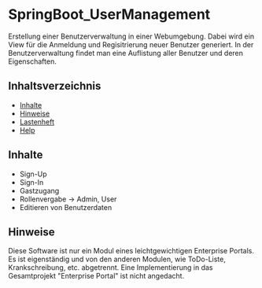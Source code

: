 # SpringBoot_UserManagement
Erstellung einer Benutzerverwaltung in einer Webumgebung.
Dabei wird ein View für die Anmeldung und Regisitrierung neuer Benutzer generiert.
In der Benutzerverwaltung findet man eine Auflistung aller Benutzer und deren Eigenschaften.

## Inhaltsverzeichnis

- [Inhalte](#Inhalte)
- [Hinweise](#Hinweise)
- [Lastenheft](Lastenheft.doc)
- [Help](auth/HELP.md)

## Inhalte
- Sign-Up
- Sign-In
- Gastzugang
- Rollenvergabe -> Admin, User
- Editieren von Benutzerdaten

## Hinweise

Diese Software ist nur ein Modul eines leichtgewichtigen Enterprise Portals.
Es ist eigenständig und von den anderen Modulen, wie ToDo-Liste, Krankschreibung, etc. abgetrennt.
Eine Implementierung in das Gesamtprojekt "Enterprise Portal" ist nicht angedacht.
